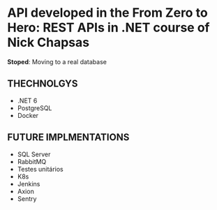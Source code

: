 # API developed in the From Zero to Hero: REST APIs in .NET course of Nick Chapsas

**Stoped**: Moving to a real database

## THECHNOLGYS

- .NET 6
- PostgreSQL
- Docker

## FUTURE IMPLMENTATIONS

- SQL Server
- RabbitMQ
- Testes unitários
- K8s
- Jenkins
- Axion
- Sentry